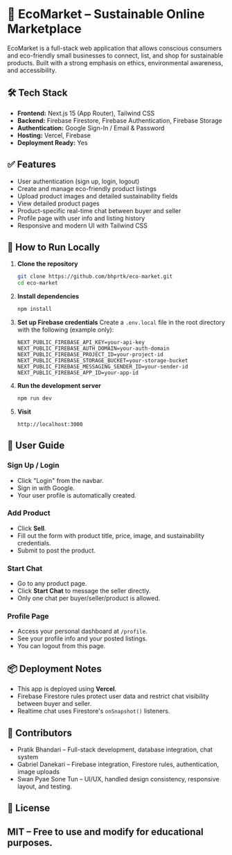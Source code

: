 # 🌿 EcoMarket – Sustainable Online Marketplace

EcoMarket is a full-stack web application that allows conscious consumers and eco-friendly small businesses to connect, list, and shop for sustainable products. Built with a strong emphasis on ethics, environmental awareness, and accessibility.


## 🛠️ Tech Stack

- **Frontend:** Next.js 15 (App Router), Tailwind CSS
- **Backend:** Firebase Firestore, Firebase Authentication, Firebase Storage
- **Authentication:** Google Sign-In / Email & Password
- **Hosting:** Vercel, Firebase
- **Deployment Ready:** Yes


## ✅ Features

- User authentication (sign up, login, logout)
- Create and manage eco-friendly product listings
- Upload product images and detailed sustainability fields
- View detailed product pages
- Product-specific real-time chat between buyer and seller
- Profile page with user info and listing history
- Responsive and modern UI with Tailwind CSS

## 🚀 How to Run Locally

1. **Clone the repository**
   ```bash
   git clone https://github.com/bhprtk/eco-market.git
   cd eco-market
   ```

2. **Install dependencies**

   ```bash
   npm install
   ```

3. **Set up Firebase credentials**
   Create a `.env.local` file in the root directory with the following (example only):

   ```
   NEXT_PUBLIC_FIREBASE_API_KEY=your-api-key
   NEXT_PUBLIC_FIREBASE_AUTH_DOMAIN=your-auth-domain
   NEXT_PUBLIC_FIREBASE_PROJECT_ID=your-project-id
   NEXT_PUBLIC_FIREBASE_STORAGE_BUCKET=your-storage-bucket
   NEXT_PUBLIC_FIREBASE_MESSAGING_SENDER_ID=your-sender-id
   NEXT_PUBLIC_FIREBASE_APP_ID=your-app-id
   ```

4. **Run the development server**

   ```bash
   npm run dev
   ```

5. **Visit**

   ```
   http://localhost:3000
   ```


## 👤 User Guide

### Sign Up / Login

* Click "Login" from the navbar.
* Sign in with Google.
* Your user profile is automatically created.

### Add Product

* Click **Sell**.
* Fill out the form with product title, price, image, and sustainability credentials.
* Submit to post the product.

### Start Chat

* Go to any product page.
* Click **Start Chat** to message the seller directly.
* Only one chat per buyer/seller/product is allowed.

### Profile Page

* Access your personal dashboard at `/profile`.
* See your profile info and your posted listings.
* You can logout from this page.


## 📦 Deployment Notes

* This app is deployed using **Vercel**.
* Firebase Firestore rules protect user data and restrict chat visibility between buyer and seller.
* Realtime chat uses Firestore's `onSnapshot()` listeners.


## 🤝 Contributors

* Pratik Bhandari – Full-stack development, database integration, chat system
* Gabriel Danekari – Firebase integration, Firestore rules, authentication, image uploads
* Swan Pyae Sone Tun – UI/UX, handled design consistency, responsive layout, and testing.


## 📄 License

MIT – Free to use and modify for educational purposes.
---

